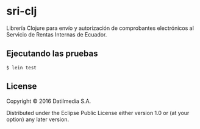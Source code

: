 # sri-clj

Librería Clojure para envío y autorización de comprobantes electrónicos al Servicio de Rentas Internas de Ecuador.

## Ejecutando las pruebas

``` shell
$ lein test
```

## License

Copyright © 2016 Datilmedia S.A.

Distributed under the Eclipse Public License either version 1.0 or (at
your option) any later version.
